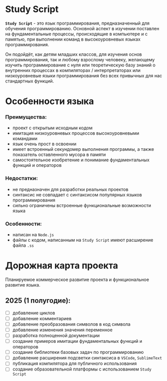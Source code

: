 # Study Script

**`Study Script`** - это язык программирования, предназначенный для обучения программированию. Основной аспект в изучении поставлен на фундаментальные процессы, происходящие в компьютере и с памятью, при выполнении команд в высокоуровневых языках программирования.

Он подойдёт, как детям младших классов, для изучения основ программирования, так и любому взрослому человеку, желающему изучить программирование с нуля или теоретическую базу знаний о внутренних процессах в компиляторах / интерпретаторах или низкоуровневые языки программирования без всех привычных для нас стандартных функций.

# Особенности языка

### Преимущества:
- проект с открытым исходным кодом
- имитация низкоуровневых процессов высокоуровневыми командами
- язык очень прост в освоении
- имеет встроенный секундомер выполнения программы, а также показатель оставленного мусора в памяти
- самостоятельное изобретение и понимание фундаментальных функций и операторов

### Недостатки:
- не предназначен для разработки реальных проектов
- синтаксис не совпадает с синтаксисом популярных языков программирования
- сильно ограничены встроенные функциональные возможности языка

### Особенности:
- написан на `Node.js`
- файлы с кодом, написанным на `Study Script` имеют расширение файла `.ss`

# Дорожная карта проекта

Планируемое коммерческое развитие проекта и функциональное развитие языка.

## 2025 (1 полугодие):

- [ ]  добавление циклов
- [ ]  добавление комментариев
- [ ]  добавление преобразования символов в код символа
- [ ]  добавление изменения значения переменное
- [ ]  разработка полноценной документации
- [ ]  создание примеров имитации фундаментальных функций и операторов
- [ ]  создание библиотеки базовых задач по программированию
- [ ]  добавление расширения подсветки синтаксиса в `VSCode`, `SublimeText`
- [ ]  публикация компилятора для публичного использования
- [ ]  создание образовательной платформы с использованием `Study Script`
